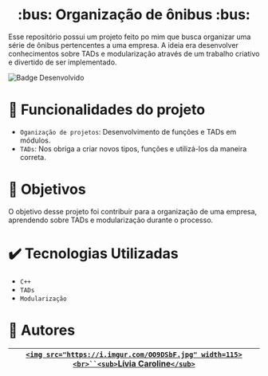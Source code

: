 <h1 align="center"> :bus: Organização de ônibus :bus: </h1>

<p>Esse repositório possui um projeto feito po mim que busca organizar uma série de ônibus pertencentes a uma empresa. A ideia era desenvolver conhecimentos sobre TADs e modularização através de um trabalho criativo e divertido de ser implementado.</p>

 ![Badge Desenvolvido](https://img.shields.io/badge/STATUS-Finalizado-green)

# 🔨 Funcionalidades do projeto

- `Oganização de projetos`: Desenvolvimento de funções e TADs em módulos.
- `TADs`: Nos obriga a criar novos tipos, funções e utilizá-los da maneira correta.

# 👀 Objetivos

O objetivo desse projeto foi contribuir para a organização de uma empresa, aprendendo sobre TADs e modularização durante o processo.

# ✔️ Tecnologias Utilizadas

- `C++`
- `TADs`
- `Modularização`

# 👩 Autores

| [`<img src="https://i.imgur.com/OO9DSbF.jpg" width=115><br>``<sub>`Lívia Caroline`</sub>`](https://github.com/Livia-CRPereira) |
| :--------------------------------------------------------------------------------------------------------------------------: |
